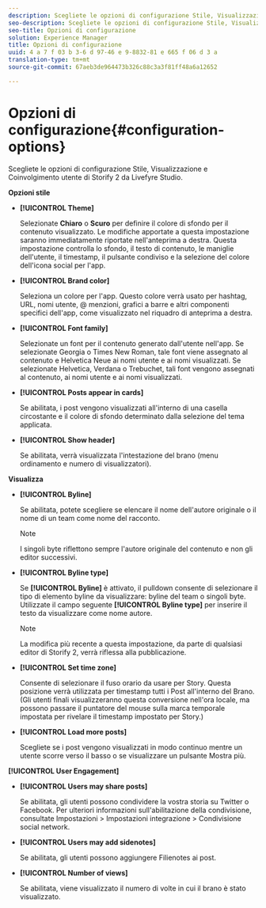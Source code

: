 ```yaml
---
description: Scegliete le opzioni di configurazione Stile, Visualizzazione e Coinvolgimento utente di Storify 2 da Livefyre Studio.
seo-description: Scegliete le opzioni di configurazione Stile, Visualizzazione e Coinvolgimento utente di Storify 2 da Livefyre Studio.
seo-title: Opzioni di configurazione
solution: Experience Manager
title: Opzioni di configurazione
uuid: 4 a 7 f 03 b 3-6 d 97-46 e 9-8832-81 e 665 f 06 d 3 a
translation-type: tm+mt
source-git-commit: 67aeb3de964473b326c88c3a3f81ff48a6a12652

---
```



# Opzioni di configurazione{#configuration-options}

Scegliete le opzioni di configurazione Stile, Visualizzazione e Coinvolgimento utente di Storify 2 da Livefyre Studio.

**Opzioni stile**

* **[!UICONTROL Theme]**

   Selezionate **Chiaro** o **Scuro** per definire il colore di sfondo per il contenuto visualizzato. Le modifiche apportate a questa impostazione saranno immediatamente riportate nell&#39;anteprima a destra. Questa impostazione controlla lo sfondo, il testo di contenuto, le maniglie dell&#39;utente, il timestamp, il pulsante condiviso e la selezione del colore dell&#39;icona social per l&#39;app.

* **[!UICONTROL Brand color]**

   Seleziona un colore per l&#39;app. Questo colore verrà usato per hashtag, URL, nomi utente, @ menzioni, grafici a barre e altri componenti specifici dell&#39;app, come visualizzato nel riquadro di anteprima a destra.

* **[!UICONTROL Font family]**

   Selezionate un font per il contenuto generato dall&#39;utente nell&#39;app. Se selezionate Georgia o Times New Roman, tale font viene assegnato al contenuto e Helvetica Neue ai nomi utente e ai nomi visualizzati. Se selezionate Helvetica, Verdana o Trebuchet, tali font vengono assegnati al contenuto, ai nomi utente e ai nomi visualizzati.

* **[!UICONTROL Posts appear in cards]**

   Se abilitata, i post vengono visualizzati all&#39;interno di una casella circostante e il colore di sfondo determinato dalla selezione del tema applicata.

* **[!UICONTROL Show header]**

   Se abilitata, verrà visualizzata l&#39;intestazione del brano (menu ordinamento e numero di visualizzatori).

**Visualizza**

* **[!UICONTROL Byline]**

   Se abilitata, potete scegliere se elencare il nome dell&#39;autore originale o il nome di un team come nome del racconto.

   >[!NOTE]
   >
   >I singoli byte riflettono sempre l&#39;autore originale del contenuto e non gli editor successivi.

* **[!UICONTROL Byline type]**

   Se **[!UICONTROL Byline]** è attivato, il pulldown consente di selezionare il tipo di elemento byline da visualizzare: byline del team o singoli byte. Utilizzate il campo seguente **[!UICONTROL Byline type]** per inserire il testo da visualizzare come nome autore.

   >[!NOTE]
   >
   >La modifica più recente a questa impostazione, da parte di qualsiasi editor di Storify 2, verrà riflessa alla pubblicazione.

* **[!UICONTROL Set time zone]**

   Consente di selezionare il fuso orario da usare per Story. Questa posizione verrà utilizzata per timestamp tutti i Post all&#39;interno del Brano. (Gli utenti finali visualizzeranno questa conversione nell&#39;ora locale, ma possono passare il puntatore del mouse sulla marca temporale impostata per rivelare il timestamp impostato per Story.)

* **[!UICONTROL Load more posts]**

   Scegliete se i post vengono visualizzati in modo continuo mentre un utente scorre verso il basso o se visualizzare un pulsante Mostra più.

**[!UICONTROL User Engagement]**

* **[!UICONTROL Users may share posts]**

   Se abilitata, gli utenti possono condividere la vostra storia su Twitter o Facebook. Per ulteriori informazioni sull&#39;abilitazione della condivisione, consultate Impostazioni &gt; Impostazioni integrazione &gt; Condivisione social network.

* **[!UICONTROL Users may add sidenotes]**

   Se abilitata, gli utenti possono aggiungere Filienotes ai post.

* **[!UICONTROL Number of views]**

   Se abilitata, viene visualizzato il numero di volte in cui il brano è stato visualizzato.

